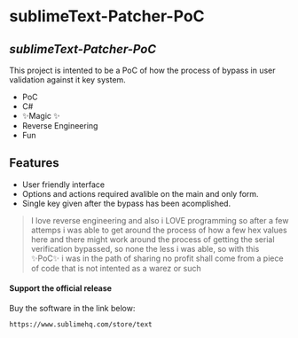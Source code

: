 ﻿# sublimeText-Patcher-PoC
## _sublimeText-Patcher-PoC_

This project is intented to be a PoC of how the process of bypass in user validation against it key system.

- PoC
- C#
- ✨Magic ✨
- Reverse Engineering
- Fun

## Features

- User friendly interface
- Options and actions required avalible on the main and only form.
- Single key given after the bypass has been acomplished.

> I love reverse engineering and also i LOVE programming
> so after a few attemps i was able to get around the process
> of how a few hex values here and there might
> work around the process of getting the serial verification
> bypassed, so none the less i was able,
> so with this ✨PoC✨ i was in the path of sharing
> no profit shall come from a piece of code that is
> not intented as a warez or such

#### Support the official release

Buy the software in the link below:

```sh
https://www.sublimehq.com/store/text
```
